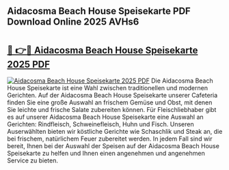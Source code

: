 ## Aidacosma Beach House Speisekarte PDF Download Online 2025 AVHs6

# <h2><a href="http://gcebow9.nevu.top/?p=Aidacosma+Beach+House+Speisekarte">🔗 👉🔴 Aidacosma Beach House Speisekarte 2025 PDF</a></h2>

[![Aidacosma Beach House Speisekarte 2025 PDF](https://i.imgur.com/dBaPXMq.png)](http://gcebow9.nevu.top/?p=Aidacosma+Beach+House+Speisekarte)
Die Aidacosma Beach House Speisekarte ist eine Wahl zwischen traditionellen und modernen Gerichten. Auf der Aidacosma Beach House Speisekarte unserer Cafeteria finden Sie eine große Auswahl an frischem Gemüse und Obst, mit denen Sie leichte und frische Salate zubereiten können. Für Fleischliebhaber gibt es auf unserer Aidacosma Beach House Speisekarte eine Auswahl an Gerichten: Rindfleisch, Schweinefleisch, Huhn und Fisch. Unseren Auserwählten bieten wir köstliche Gerichte wie Schaschlik und Steak an, die bei frischem, natürlichem Feuer zubereitet werden. In jedem Fall sind wir bereit, Ihnen bei der Auswahl der Speisen auf der Aidacosma Beach House Speisekarte zu helfen und Ihnen einen angenehmen und angenehmen Service zu bieten.
